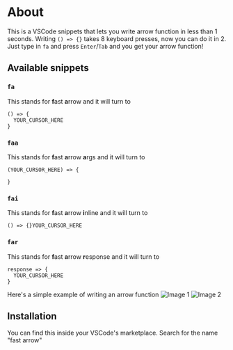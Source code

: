 # About
This is a VSCode snippets that lets you write arrow function in less than 1 seconds. Writing `() => {}` takes 8 keyboard presses, now you can do it in 2. Just type in `fa` and press `Enter`/`Tab` and you get your arrow function!

## Available snippets
### `fa`
This stands for **f**ast **a**rrow and it will turn to
```
() => {
  YOUR_CURSOR_HERE
}
```

### `faa`
This stands for **f**ast **a**rrow **a**rgs and it will turn to
```
(YOUR_CURSOR_HERE) => {

}
```

### `fai`
This stands for **f**ast **a**rrow **i**nline and it will turn to
```
() => {}YOUR_CURSOR_HERE
```

### `far`
This stands for **f**ast **a**rrow **r**esponse and it will turn to
```
response => {
  YOUR_CURSOR_HERE
}
```

Here's a simple example of writing an arrow function
![Image 1](https://raw.githubusercontent.com/vinliao/fast-arrow/master/images/1.png)
![Image 2](https://raw.githubusercontent.com/vinliao/fast-arrow/master/images/2.png)

## Installation
You can find this inside your VSCode's marketplace. Search for the name "fast arrow"